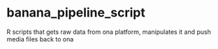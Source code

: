 # banana_pipeline_script
R scripts that gets raw data from ona platform, manipulates it and push media files back to ona

